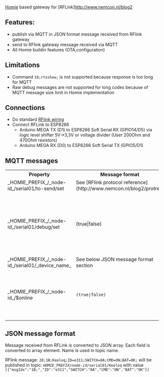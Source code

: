 [Homie](https://github.com/marvinroger/homie) based gateway for [RFLink]http://www.nemcon.nl/blog2

## Features:
* publish via MQTT in JSON format message received from RFlink gateway
* send to RFlink gateway message received via MQTT
* All Homie buildin features (OTA,configuration)

## Limitations
  * Command <code>10;rtsshow;</code> is not supported because response is too long for MQTT
  * Raw debug messages are not supported for long codes because of MQTT message size limit in Homie implementation

## Connections

* Do standard [RFlink wiring](http://www.nemcon.nl/blog2/wiring)
* Connect RFLink to ESP8266
  * Arduino MEGA TX (D1) to ESP8266 Soft Serial RX (GPIO14/D5) via logic level shifter 5V->3,3V or voltage divider (User 200Ohm and 470Ohm resistors)
  * Arduino MEGA RX (D0) to ESP8266 Soft Serial TX (GPIO5/D1)


## MQTT messages


<table>
<tr>
  <th>Property</th>
  <th>Message format</th>
  <th>Direction</th>
  <th>Description</th>
</tr>
<tr>
  <td>_HOMIE_PREFIX_/_node-id_/serial01/to-send/set</td>
  <td>See [RFlink protocol reference](http://www.nemcon.nl/blog2/protref)</td>
  <td>Controller → Device</td>
  <td></td>
</tr>
<tr>
  <td>_HOMIE_PREFIX_/_node-id_/serial01/debug/set</td>
  <td>(true|false)</td>
  <td>Controller → Device</td>
  <td>Enable debug mode - raw RFlink will be published, even it was not parsed by converter</td>
</tr>
<tr>
  <td>_HOMIE_PREFIX_/_node-id_/serial01/_device_name_</td>
  <td>See below JSON message format section</td>
  <td>Device → Controller</td>
  <td></td>
</tr>
<tr>
</tr>
<tr>
  <td>_HOMIE_PREFIX_/_node-id_/$online</td>
  <td><code>(true|false)</code></td>
  <td>Device → Controller</td>
  <td><code>/true</code> when the device is online, <code>false</code> when the device is offline (through LWT)</td>
</tr>
</table>

## JSON message format

Message received from RFLink is converted to JSON array. Each field is converted to array element. Name is used in topic name.

RFlink message: <code>20;1B;Keeloq;ID=e311;SWITCH=0A;CMD=ON;BAT=OK;</code> will be published in topic:
<code>_HOMIE_PREFIX_/_node-id_/serial01/Keeloq</code> with value <code>[{"msgIdx":"1B;","ID":"e311","SWITCH":"0A","CMD":"ON","BAT":"OK"}]</code>
